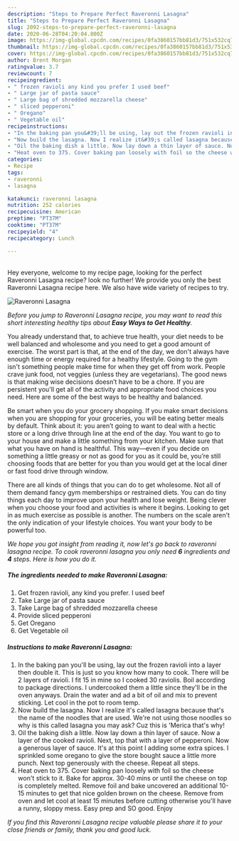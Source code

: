 ```yaml
---
description: "Steps to Prepare Perfect Raveronni Lasagna"
title: "Steps to Prepare Perfect Raveronni Lasagna"
slug: 2092-steps-to-prepare-perfect-raveronni-lasagna
date: 2020-06-28T04:20:04.800Z
image: https://img-global.cpcdn.com/recipes/0fa3860157bb81d3/751x532cq70/raveronni-lasagna-recipe-main-photo.jpg
thumbnail: https://img-global.cpcdn.com/recipes/0fa3860157bb81d3/751x532cq70/raveronni-lasagna-recipe-main-photo.jpg
cover: https://img-global.cpcdn.com/recipes/0fa3860157bb81d3/751x532cq70/raveronni-lasagna-recipe-main-photo.jpg
author: Brent Morgan
ratingvalue: 3.7
reviewcount: 7
recipeingredient:
- " frozen ravioli any kind you prefer I used beef"
- " Large jar of pasta sauce"
- " Large bag of shredded mozzarella cheese"
- " sliced pepperoni"
- " Oregano"
- " Vegetable oil"
recipeinstructions:
- "In the baking pan you&#39;ll be using, lay out the frozen ravioli into a layer then double it. This is just so you know how many to cook. There will be 2 layers of ravioli. I fit 15 in mine so I cooked 30 raviolis. Boil according to package directions. I undercooked them a little since they&#39;ll be in the oven anyways. Drain the water and ad a bit of oil and mix to prevent sticking. Let cool in the pot to room temp."
- "Now build the lasagna. Now I realize it&#39;s called lasagna because that&#39;s the name of the noodles that are used. We&#39;re not using those noodles so why is this called lasagna you may ask? Cuz this is &#39;Merica that&#39;s why!"
- "Oil the baking dish a little. Now lay down a thin layer of sauce. Now a layer of the cooked ravioli. Next, top that with a layer of pepperoni. Now a generous layer of sauce. It&#39;s at this point I adding some extra spices. I sprinkled some oregano to give the store bought sauce a little more punch. Next top generously with the cheese. Repeat all steps."
- "Heat oven to 375. Cover baking pan loosely with foil so the cheese won&#39;t stick to it. Bake for approx. 30-40 mins or until the cheese on top is completely melted. Remove foil and bake uncovered an additional 10-15 minutes to get that nice golden brown on the cheese. Remove from oven and let cool at least 15 minutes before cutting otherwise you&#39;ll have a runny, sloppy mess. Easy prep and SO good. Enjoy"
categories:
- Recipe
tags:
- raveronni
- lasagna

katakunci: raveronni lasagna 
nutrition: 252 calories
recipecuisine: American
preptime: "PT37M"
cooktime: "PT37M"
recipeyield: "4"
recipecategory: Lunch

---
```

<br>
Hey everyone, welcome to my recipe page, looking for the perfect Raveronni Lasagna recipe? look no further! We provide you only the best Raveronni Lasagna recipe here. We also have wide variety of recipes to try.
<br>


![Raveronni Lasagna](https://img-global.cpcdn.com/recipes/0fa3860157bb81d3/751x532cq70/raveronni-lasagna-recipe-main-photo.jpg)

<i>Before you jump to Raveronni Lasagna recipe, you may want to read this short interesting healthy tips about <strong>Easy Ways to Get Healthy</strong>.</i>

You already understand that, to achieve true health, your diet needs to be well balanced and wholesome and you need to get a good amount of exercise. The worst part is that, at the end of the day, we don't always have enough time or energy required for a healthy lifestyle. Going to the gym isn't something people make time for when they get off from work. People crave junk food, not veggies (unless they are vegetarians). The good news is that making wise decisions doesn’t have to be a chore. If you are persistent you'll get all of the activity and appropriate food choices you need. Here are some of the best ways to be healthy and balanced.

Be smart when you do your grocery shopping. If you make smart decisions when you are shopping for your groceries, you will be eating better meals by default. Think about it: you aren’t going to want to deal with a hectic store or a long drive through line at the end of the day. You want to go to your house and make a little something from your kitchen. Make sure that what you have on hand is healthful. This way—even if you decide on something a little greasy or not as good for you as it could be, you’re still choosing foods that are better for you than you would get at the local diner or fast food drive through window.

There are all kinds of things that you can do to get wholesome. Not all of them demand fancy gym memberships or restrained diets. You can do tiny things each day to improve upon your health and lose weight. Being clever when you choose your food and activities is where it begins. Looking to get in as much exercise as possible is another. The numbers on the scale aren't the only indication of your lifestyle choices. You want your body to be powerful too. 


<i>We hope you got insight from reading it, now let's go back to raveronni lasagna recipe. To cook raveronni lasagna you only need <strong>6</strong> ingredients and <strong>4</strong> steps. Here is how you do it.
</i>

##### The ingredients needed to make Raveronni Lasagna:

1. Get  frozen ravioli, any kind you prefer. I used beef
1. Take  Large jar of pasta sauce
1. Take  Large bag of shredded mozzarella cheese
1. Provide  sliced pepperoni
1. Get  Oregano
1. Get  Vegetable oil


##### Instructions to make Raveronni Lasagna:

1. In the baking pan you&#39;ll be using, lay out the frozen ravioli into a layer then double it. This is just so you know how many to cook. There will be 2 layers of ravioli. I fit 15 in mine so I cooked 30 raviolis. Boil according to package directions. I undercooked them a little since they&#39;ll be in the oven anyways. Drain the water and ad a bit of oil and mix to prevent sticking. Let cool in the pot to room temp.
1. Now build the lasagna. Now I realize it&#39;s called lasagna because that&#39;s the name of the noodles that are used. We&#39;re not using those noodles so why is this called lasagna you may ask? Cuz this is &#39;Merica that&#39;s why!
1. Oil the baking dish a little. Now lay down a thin layer of sauce. Now a layer of the cooked ravioli. Next, top that with a layer of pepperoni. Now a generous layer of sauce. It&#39;s at this point I adding some extra spices. I sprinkled some oregano to give the store bought sauce a little more punch. Next top generously with the cheese. Repeat all steps.
1. Heat oven to 375. Cover baking pan loosely with foil so the cheese won&#39;t stick to it. Bake for approx. 30-40 mins or until the cheese on top is completely melted. Remove foil and bake uncovered an additional 10-15 minutes to get that nice golden brown on the cheese. Remove from oven and let cool at least 15 minutes before cutting otherwise you&#39;ll have a runny, sloppy mess. Easy prep and SO good. Enjoy


<i>If you find this Raveronni Lasagna recipe valuable please share it to your close friends or family, thank you and good luck.</i>
